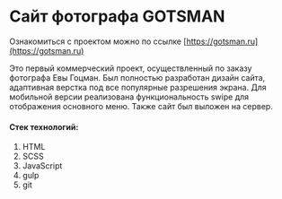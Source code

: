 # Сайт фотографа GOTSMAN
Ознакомиться с проектом можно по ссылке [https://gotsman.ru](https://gotsman.ru)

Это первый коммерческий проект, осуществленный по заказу фотографа Евы Гоцман. Был полностью разработан дизайн сайта, адаптивная верстка под все популярные разрешения экрана. Для мобильной версии реализована функциональность swipe для отображения основного меню. Также сайт был выложен на сервер.

#### Стек технологий:
1. HTML
2. SCSS
3. JavaScript
4. gulp
5. git
